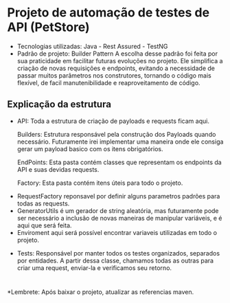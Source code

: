 # Projeto de automação de testes de API (PetStore) 
- Tecnologias utilizadas: Java - Rest Assured - TestNG
- Padrão de projeto: Builder Pattern
A escolha desse padrão foi feita por sua praticidade em facilitar futuras evoluções no projeto. Ele simplifica a criação de novas requisições e endpoints, evitando a necessidade de passar muitos parâmetros nos construtores, tornando o código mais flexível, de facil manutenibilidade e reaproveitamento de código.



## Explicação da estrutura
* API: Toda a estrutura de criação de payloads e requests ficam aqui. 

     Builders: Estrutura responsável pela construção dos Payloads quando necessário. Futuramente irei implementar uma maneira onde ele consiga gerar um payload basico com os itens obrigatórios. 

     EndPoints: Esta pasta contém classes que representam os endpoints da API e suas devidas requests.
  
     Factory: Esta pasta contém itens úteis para todo o projeto.


- RequestFactory reponsavel por definir alguns parametros padrões para todas as requests.
- GeneratorUtils é um gerador de string aleatória, mas futuramente pode ser necessário a inclusão de novas maneiras de manipular variáveis, e é aqui que será feita.
- Enviroment aqui será possível encontrar variaveis utilizadas em todo o projeto.
* Tests: Responsável por manter todos os testes organizados, separados por entidades. A partir dessa classe, chamamos todas as outras para criar uma request, enviar-la e verificamos seu retorno.
#


*Lembrete: Após baixar o projeto, atualizar as referencias maven.









